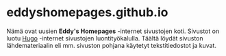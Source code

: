 # eddyshomepages.github.io

Nämä ovat uusien **Eddy's Homepages** -internet sivustojen koti. Sivustot on luotu [Hugo](https://gohugo.io/) -internet sivustojen luontityökalulla. Täältä löydät sivuston lähdemateriaalin eli mm. sivuston pohjana käytetyt tekstitiedostot ja kuvat.
